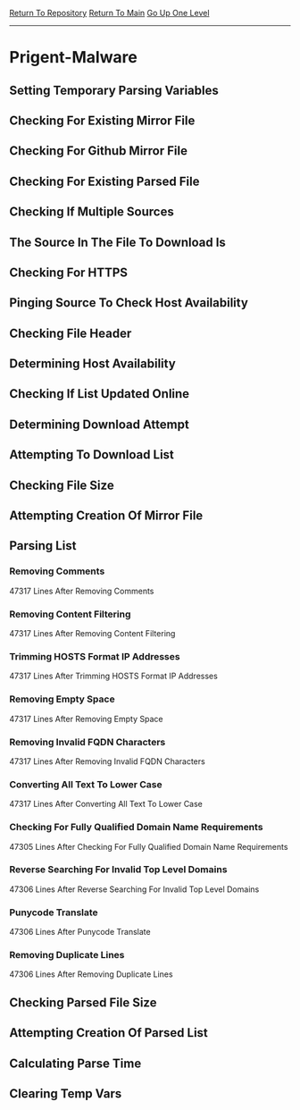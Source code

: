 [Return To Repository](https://github.com/deathbybandaid/piholeparser/)
[Return To Main](https://github.com/deathbybandaid/piholeparser/blob/master/RecentRunLogs/Mainlog.md)
[Go Up One Level](https://github.com/deathbybandaid/piholeparser/blob/master/RecentRunLogs/TopLevelScripts/30-Processing-External-Blacklists.md)
____________________________________
# Prigent-Malware
## Setting Temporary Parsing Variables
## Checking For Existing Mirror File
## Checking For Github Mirror File
## Checking For Existing Parsed File
## Checking If Multiple Sources
## The Source In The File To Download Is
## Checking For HTTPS
## Pinging Source To Check Host Availability
## Checking File Header
## Determining Host Availability
## Checking If List Updated Online
## Determining Download Attempt
## Attempting To Download List
## Checking File Size
## Attempting Creation Of Mirror File
## Parsing List
### Removing Comments
47317 Lines After Removing Comments
### Removing Content Filtering
47317 Lines After Removing Content Filtering
### Trimming HOSTS Format IP Addresses
47317 Lines After Trimming HOSTS Format IP Addresses
### Removing Empty Space
47317 Lines After Removing Empty Space
### Removing Invalid FQDN Characters
47317 Lines After Removing Invalid FQDN Characters
### Converting All Text To Lower Case
47317 Lines After Converting All Text To Lower Case
### Checking For Fully Qualified Domain Name Requirements
47305 Lines After Checking For Fully Qualified Domain Name Requirements
### Reverse Searching For Invalid Top Level Domains
47306 Lines After Reverse Searching For Invalid Top Level Domains
### Punycode Translate
47306 Lines After Punycode Translate
### Removing Duplicate Lines
47306 Lines After Removing Duplicate Lines
## Checking Parsed File Size
## Attempting Creation Of Parsed List
## Calculating Parse Time
## Clearing Temp Vars
